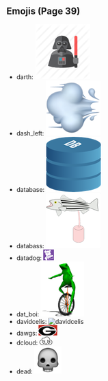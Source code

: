
## Emojis (Page 39)

* darth: ![darth](output/darth.png)
* dash_left: ![dash_left](output/dash_left.png)
* database: ![database](output/database.png)
* databass: ![databass](output/databass.png)
* datadog: ![datadog](output/datadog.png)
* dat_boi: ![dat_boi](output/dat_boi.gif)
* davidcelis: ![davidcelis](output/davidcelis)
* dawgs: ![dawgs](output/dawgs.png)
* dcloud: ![dcloud](output/dcloud.png)
* dead: ![dead](output/dead.png)
